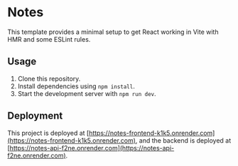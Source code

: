 # Notes

This template provides a minimal setup to get React working in Vite with HMR and some ESLint rules.

## Usage

1. Clone this repository.
2. Install dependencies using `npm install`.
3. Start the development server with `npm run dev`.

## Deployment

This project is deployed at [https://notes-frontend-k1k5.onrender.com](https://notes-frontend-k1k5.onrender.com), and the backend is deployed at [https://notes-api-f2ne.onrender.com](https://notes-api-f2ne.onrender.com).
